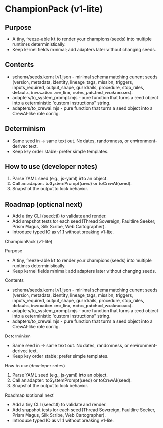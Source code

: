 # ChampionPack (v1-lite)

## Purpose


- A tiny, freeze-able kit to render your champions (seeds) into multiple runtimes deterministically.
- Keep kernel fields minimal; add adapters later without changing seeds.

## Contents


- schema/seeds.kernel.v1.json - minimal schema matching current seeds (version, metadata, identity, lineage_tags, mission, triggers, inputs_required, output_shape, guardrails, procedure, stop_rules, defaults, invocation.one_line, notes_patched_weaknesses).
- adapters/to_system_prompt.mjs - pure function that turns a seed object into a deterministic "custom instructions" string.
- adapters/to_crewai.mjs - pure function that turns a seed object into a CrewAI-like role config.

## Determinism


- Same seed in → same text out. No dates, randomness, or environment-derived text.
- Keep key order stable; prefer simple templates.

## How to use (developer notes)


1) Parse YAML seed (e.g., js-yaml) into an object.
2) Call an adapter: toSystemPrompt(seed) or toCrewAI(seed).
3) Snapshot the output to lock behavior.

## Roadmap (optional next)


- Add a tiny CLI (seedctl) to validate and render.
- Add snapshot tests for each seed (Thread Sovereign, Faultline Seeker, Prism Magus, Silk Scribe, Web Cartographer).
- Introduce typed IO as v1.1 without breaking v1-lite.

ChampionPack (v1-lite)

Purpose
- A tiny, freeze-able kit to render your champions (seeds) into multiple runtimes deterministically.
- Keep kernel fields minimal; add adapters later without changing seeds.

Contents
- schema/seeds.kernel.v1.json - minimal schema matching current seeds (version, metadata, identity, lineage_tags, mission, triggers, inputs_required, output_shape, guardrails, procedure, stop_rules, defaults, invocation.one_line, notes_patched_weaknesses).
- adapters/to_system_prompt.mjs - pure function that turns a seed object into a deterministic "custom instructions" string.
- adapters/to_crewai.mjs - pure function that turns a seed object into a CrewAI-like role config.

Determinism
- Same seed in → same text out. No dates, randomness, or environment-derived text.
- Keep key order stable; prefer simple templates.

How to use (developer notes)
1) Parse YAML seed (e.g., js-yaml) into an object.
2) Call an adapter: toSystemPrompt(seed) or toCrewAI(seed).
3) Snapshot the output to lock behavior.

Roadmap (optional next)
- Add a tiny CLI (seedctl) to validate and render.
- Add snapshot tests for each seed (Thread Sovereign, Faultline Seeker, Prism Magus, Silk Scribe, Web Cartographer).
- Introduce typed IO as v1.1 without breaking v1-lite.
